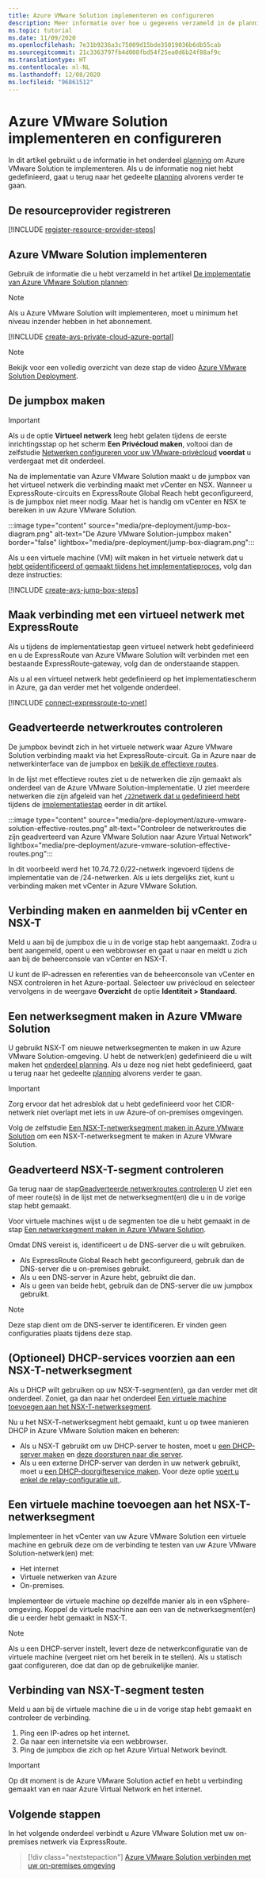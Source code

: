 ```yaml
---
title: Azure VMware Solution implementeren en configureren
description: Meer informatie over hoe u gegevens verzameld in de planningsfase kunt gebruiken voor het implementeren van de Azure VMware Solution-privécloud.
ms.topic: tutorial
ms.date: 11/09/2020
ms.openlocfilehash: 7e31b9236a3c75009d15bde35019036b6db55cab
ms.sourcegitcommit: 21c3363797fb4d008fbd54f25ea0d6b24f88af9c
ms.translationtype: HT
ms.contentlocale: nl-NL
ms.lasthandoff: 12/08/2020
ms.locfileid: "96861512"
---
```

# <a name="deploy-and-configure-azure-vmware-solution"></a>Azure VMware Solution implementeren en configureren

In dit artikel gebruikt u de informatie in het onderdeel [planning](production-ready-deployment-steps.md) om Azure VMware Solution te implementeren. Als u de informatie nog niet hebt gedefinieerd, gaat u terug naar het gedeelte [planning](production-ready-deployment-steps.md) alvorens verder te gaan.

## <a name="register-the-resource-provider"></a>De resourceprovider registreren

[!INCLUDE [register-resource-provider-steps](includes/register-resource-provider-steps.md)]


## <a name="deploy-azure-vmware-solution"></a>Azure VMware Solution implementeren

Gebruik de informatie die u hebt verzameld in het artikel [De implementatie van Azure VMware Solution plannen](production-ready-deployment-steps.md):

>[!NOTE]
>Als u Azure VMware Solution wilt implementeren, moet u minimum het niveau inzender hebben in het abonnement.

[!INCLUDE [create-avs-private-cloud-azure-portal](includes/create-private-cloud-azure-portal-steps.md)]

>[!NOTE]
>Bekijk voor een volledig overzicht van deze stap de video [Azure VMware Solution Deployment](https://www.youtube.com/embed/gng7JjxgayI).

## <a name="create-the-jump-box"></a>De jumpbox maken

>[!IMPORTANT]
>Als u de optie **Virtueel netwerk** leeg hebt gelaten tijdens de eerste inrichtingsstap op het scherm **Een Privécloud maken**, voltooi dan de zelfstudie [Netwerken configureren voor uw VMware-privécloud](tutorial-configure-networking.md) **voordat** u verdergaat met dit onderdeel.  

Na de implementatie van Azure VMware Solution maakt u de jumpbox van het virtueel netwerk die verbinding maakt met vCenter en NSX. Wanneer u ExpressRoute-circuits en ExpressRoute Global Reach hebt geconfigureerd, is de jumpbox niet meer nodig.  Maar het is handig om vCenter en NSX te bereiken in uw Azure VMware Solution.  

:::image type="content" source="media/pre-deployment/jump-box-diagram.png" alt-text="De Azure VMware Solution-jumpbox maken" border="false" lightbox="media/pre-deployment/jump-box-diagram.png":::

Als u een virtuele machine (VM) wilt maken in het virtuele netwerk dat u [hebt geïdentificeerd of gemaakt tijdens het implementatieproces](production-ready-deployment-steps.md#azure-virtual-network-to-attach-azure-vmware-solution), volg dan deze instructies: 

[!INCLUDE [create-avs-jump-box-steps](includes/create-jump-box-steps.md)]

## <a name="connect-to-a-virtual-network-with-expressroute"></a>Maak verbinding met een virtueel netwerk met ExpressRoute

Als u tijdens de implementatiestap geen virtueel netwerk hebt gedefinieerd en u de ExpressRoute van Azure VMware Solution wilt verbinden met een bestaande ExpressRoute-gateway, volg dan de onderstaande stappen.

Als u al een virtueel netwerk hebt gedefinieerd op het implementatiescherm in Azure, ga dan verder met het volgende onderdeel.

[!INCLUDE [connect-expressroute-to-vnet](includes/connect-expressroute-vnet.md)]

## <a name="verify-network-routes-advertised"></a>Geadverteerde netwerkroutes controleren

De jumpbox bevindt zich in het virtuele netwerk waar Azure VMware Solution verbinding maakt via het ExpressRoute-circuit.  Ga in Azure naar de netwerkinterface van de jumpbox en [bekijk de effectieve routes](../virtual-network/manage-route-table.md#view-effective-routes).

In de lijst met effectieve routes ziet u de netwerken die zijn gemaakt als onderdeel van de Azure VMware Solution-implementatie. U ziet meerdere netwerken die zijn afgeleid van het [`/22`netwerk dat u gedefinieerd hebt](production-ready-deployment-steps.md#ip-address-segment) tijdens de [implementatiestap](#deploy-azure-vmware-solution) eerder in dit artikel.

:::image type="content" source="media/pre-deployment/azure-vmware-solution-effective-routes.png" alt-text="Controleer de netwerkroutes die zijn geadverteerd van Azure VMware Solution naar Azure Virtual Network" lightbox="media/pre-deployment/azure-vmware-solution-effective-routes.png":::

In dit voorbeeld werd het 10.74.72.0/22-netwerk ingevoerd tijdens de implementatie van de /24-netwerken.  Als u iets dergelijks ziet, kunt u verbinding maken met vCenter in Azure VMware Solution.

## <a name="connect-and-sign-in-to-vcenter-and-nsx-t"></a>Verbinding maken en aanmelden bij vCenter en NSX-T

Meld u aan bij de jumpbox die u in de vorige stap hebt aangemaakt. Zodra u bent aangemeld, opent u een webbrowser en gaat u naar en meldt u zich aan bij de beheerconsole van vCenter en NSX-T.  

U kunt de IP-adressen en referenties van de beheerconsole van vCenter en NSX controleren in het Azure-portaal.  Selecteer uw privécloud en selecteer vervolgens in de weergave **Overzicht** de optie **Identiteit > Standaard**. 

## <a name="create-a-network-segment-on-azure-vmware-solution"></a>Een netwerksegment maken in Azure VMware Solution

U gebruikt NSX-T om nieuwe netwerksegmenten te maken in uw Azure VMware Solution-omgeving.  U hebt de netwerk(en) gedefinieerd die u wilt maken het [onderdeel planning](production-ready-deployment-steps.md).  Als u deze nog niet hebt gedefinieerd, gaat u terug naar het gedeelte [planning](production-ready-deployment-steps.md) alvorens verder te gaan.

>[!IMPORTANT]
>Zorg ervoor dat het adresblok dat u hebt gedefinieerd voor het CIDR-netwerk niet overlapt met iets in uw Azure-of on-premises omgevingen.  

Volg de zelfstudie [Een NSX-T-netwerksegment maken in Azure VMware Solution](tutorial-nsx-t-network-segment.md) om een NSX-T-netwerksegment te maken in Azure VMware Solution.

## <a name="verify-advertised-nsx-t-segment"></a>Geadverteerd NSX-T-segment controleren

Ga terug naar de stap[Geadverteerde netwerkroutes controleren](#verify-network-routes-advertised) U ziet een of meer route(s) in de lijst met de netwerksegment(en) die u in de vorige stap hebt gemaakt.  

Voor virtuele machines wijst u de segmenten toe die u hebt gemaakt in de stap [Een netwerksegment maken in Azure VMware Solution](#create-a-network-segment-on-azure-vmware-solution).  

Omdat DNS vereist is, identificeert u de DNS-server die u wilt gebruiken.  

- Als ExpressRoute Global Reach hebt geconfigureerd, gebruik dan de DNS-server die u on-premises gebruikt.  
- Als u een DNS-server in Azure hebt, gebruikt die dan.  
- Als u geen van beide hebt, gebruik dan de DNS-server die uw jumpbox gebruikt.

>[!NOTE]
>Deze stap dient om de DNS-server te identificeren. Er vinden geen configuraties plaats tijdens deze stap.

## <a name="optional-provide-dhcp-services-to-nsx-t-network-segment"></a>(Optioneel) DHCP-services voorzien aan een NSX-T-netwerksegment

Als u DHCP wilt gebruiken op uw NSX-T-segment(en), ga dan verder met dit onderdeel. Zoniet, ga dan naar het onderdeel [Een virtuele machine toevoegen aan het NSX-T-netwerksegment](#add-a-vm-on-the-nsx-t-network-segment).  

Nu u het NSX-T-netwerksegment hebt gemaakt, kunt u op twee manieren DHCP in Azure VMware Solution maken en beheren:

* Als u NSX-T gebruikt om uw DHCP-server te hosten, moet u [een DHCP-server maken](manage-dhcp.md#create-a-dhcp-server) en [deze doorsturen naar die server](manage-dhcp.md#create-dhcp-relay-service). 
* Als u een externe DHCP-server van derden in uw netwerk gebruikt, moet u [een DHCP-doorgifteservice maken](manage-dhcp.md#create-dhcp-relay-service).  Voor deze optie [voert u enkel de relay-configuratie uit,](manage-dhcp.md#create-dhcp-relay-service).


## <a name="add-a-vm-on-the-nsx-t-network-segment"></a>Een virtuele machine toevoegen aan het NSX-T-netwerksegment

Implementeer in het vCenter van uw Azure VMware Solution een virtuele machine en gebruik deze om de verbinding te testen van uw Azure VMware Solution-netwerk(en) met:

- Het internet
- Virtuele netwerken van Azure
- On-premises.  

Implementeer de virtuele machine op dezelfde manier als in een vSphere-omgeving.  Koppel de virtuele machine aan een van de netwerksegment(en) die u eerder hebt gemaakt in NSX-T.  

>[!NOTE]
>Als u een DHCP-server instelt, levert deze de netwerkconfiguratie van de virtuele machine (vergeet niet om het bereik in te stellen).  Als u statisch gaat configureren, doe dat dan op de gebruikelijke manier.

## <a name="test-the-nsx-t-segment-connectivity"></a>Verbinding van NSX-T-segment testen

Meld u aan bij de virtuele machine die u in de vorige stap hebt gemaakt en controleer de verbinding.

1. Ping een IP-adres op het internet.
2. Ga naar een internetsite via een webbrowser.
3. Ping de jumpbox die zich op het Azure Virtual Network bevindt.

>[!IMPORTANT]
>Op dit moment is de Azure VMware Solution actief en hebt u verbinding gemaakt van en naar Azure Virtual Network en het internet.

## <a name="next-steps"></a>Volgende stappen

In het volgende onderdeel verbindt u Azure VMware Solution met uw on-premises netwerk via ExpressRoute.
> [!div class="nextstepaction"]
> [Azure VMware Solution verbinden met uw on-premises omgeving](azure-vmware-solution-on-premises.md)
